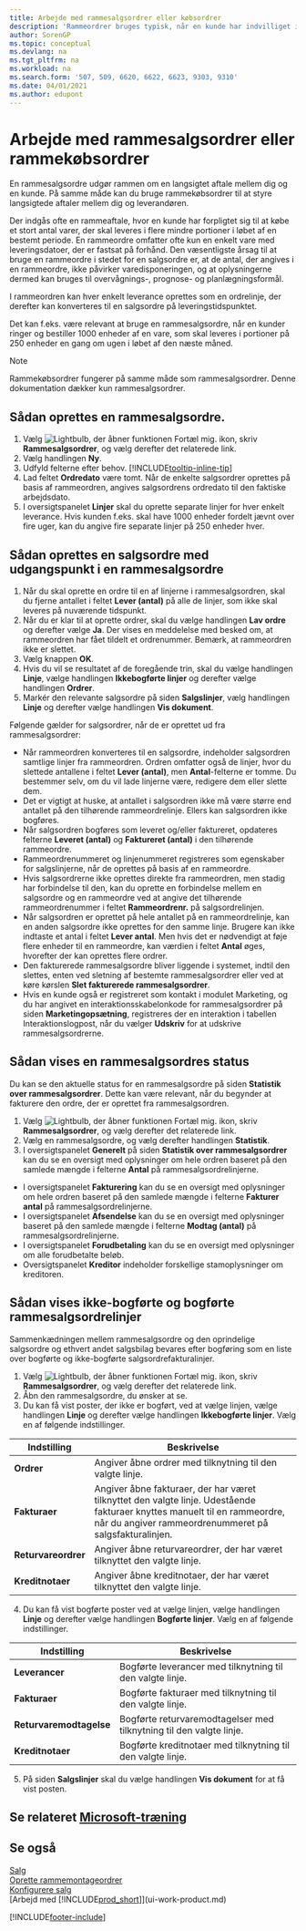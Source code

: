 ```yaml
---
title: Arbejde med rammesalgsordrer eller købsordrer
description: 'Rammeordrer bruges typisk, når en kunde har indvilliget i at købe et stort antal varer, der skal leveres i flere mindre portioner i løbet af en bestemt periode. Det samme gælder indkøb.'
author: SorenGP
ms.topic: conceptual
ms.devlang: na
ms.tgt_pltfrm: na
ms.workload: na
ms.search.form: '507, 509, 6620, 6622, 6623, 9303, 9310'
ms.date: 04/01/2021
ms.author: edupont
---
```

# <a name="work-with-blanket-sales-orders-or-blanket-purchase-orders"></a>Arbejde med rammesalgsordrer eller rammekøbsordrer

En rammesalgsordre udgør rammen om en langsigtet aftale mellem dig og en kunde. På samme måde kan du bruge rammekøbsordrer til at styre langsigtede aftaler mellem dig og leverandøren.

Der indgås ofte en rammeaftale, hvor en kunde har forpligtet sig til at købe et stort antal varer, der skal leveres i flere mindre portioner i løbet af en bestemt periode. En rammeordre omfatter ofte kun en enkelt vare med leveringsdatoer, der er fastsat på forhånd. Den væsentligste årsag til at bruge en rammeordre i stedet for en salgsordre er, at de antal, der angives i en rammeordre, ikke påvirker varedisponeringen, og at oplysningerne dermed kan bruges til overvågnings-, prognose- og planlægningsformål.

I rammeordren kan hver enkelt leverance oprettes som en ordrelinje, der derefter kan konverteres til en salgsordre på leveringstidspunktet.

Det kan f.eks. være relevant at bruge en rammesalgsordre, når en kunder ringer og bestiller 1000 enheder af en vare, som skal leveres i portioner på 250 enheder en gang om ugen i løbet af den næste måned.

> [!NOTE]
> Rammekøbsordrer fungerer på samme måde som rammesalgsordrer. Denne dokumentation dækker kun rammesalgsordrer.

## <a name="to-create-a-blanket-sales-order"></a>Sådan oprettes en rammesalgsordre.

1. Vælg ![Lightbulb, der åbner funktionen Fortæl mig.](media/ui-search/search_small.png "Fortæl mig, hvad du vil foretage dig") ikon, skriv **Rammesalgsordrer**, og vælg derefter det relaterede link.  
2. Vælg handlingen **Ny**.  
3. Udfyld felterne efter behov. [!INCLUDE[tooltip-inline-tip](includes/tooltip-inline-tip_md.md)]
4. Lad feltet **Ordredato** være tomt. Når de enkelte salgsordrer oprettes på basis af rammeordren, angives salgsordrens ordredato til den faktiske arbejdsdato.
5. I oversigtspanelet **Linjer** skal du oprette separate linjer for hver enkelt leverance. Hvis kunden f.eks. skal have 1000 enheder fordelt jævnt over fire uger, kan du angive fire separate linjer på 250 enheder hver.  

## <a name="to-create-a-sales-order-from-a-blanket-sales-order"></a>Sådan oprettes en salgsordre med udgangspunkt i en rammesalgsordre

1. Når du skal oprette en ordre til en af linjerne i rammesalgsordren, skal du fjerne antallet i feltet **Lever (antal)** på alle de linjer, som ikke skal leveres på nuværende tidspunkt.  
2. Når du er klar til at oprette ordrer, skal du vælge handlingen **Lav ordre** og derefter vælge **Ja**. Der vises en meddelelse med besked om, at rammeordren har fået tildelt et ordrenummer. Bemærk, at rammeordren ikke er slettet.  
3. Vælg knappen **OK**.  
4. Hvis du vil se resultatet af de foregående trin, skal du vælge handlingen **Linje**, vælge handlingen **Ikkebogførte linjer** og derefter vælge handlingen **Ordrer**.  
5. Markér den relevante salgsordre på siden **Salgslinjer**, vælg handlingen **Linje** og derefter vælge handlingen **Vis dokument**.  

Følgende gælder for salgsordrer, når de er oprettet ud fra rammesalgsordrer:  

- Når rammeordren konverteres til en salgsordre, indeholder salgsordren samtlige linjer fra rammeordren. Ordren omfatter også de linjer, hvor du slettede antallene i feltet **Lever (antal)**, men **Antal**-felterne er tomme. Du bestemmer selv, om du vil lade linjerne være, redigere dem eller slette dem.  
- Det er vigtigt at huske, at antallet i salgsordren ikke må være større end antallet på den tilhørende rammeordrelinje. Ellers kan salgsordren ikke bogføres.  
- Når salgsordren bogføres som leveret og/eller faktureret, opdateres felterne **Leveret (antal)** og **Faktureret (antal)** i den tilhørende rammeordre.  
- Rammeordrenummeret og linjenummeret registreres som egenskaber for salgslinjerne, når de oprettes på basis af en rammeordre.  
- Hvis salgsordrerne ikke oprettes direkte fra rammeordren, men stadig har forbindelse til den, kan du oprette en forbindelse mellem en salgsordre og en rammeordre ved at angive det tilhørende rammeordrenummer i feltet **Rammeordrenr.** på salgsordrelinjen.  
- Når salgsordren er oprettet på hele antallet på en rammeordrelinje, kan en anden salgsordre ikke oprettes for den samme linje. Brugere kan ikke indtaste et antal i feltet **Lever antal**. Men hvis det er nødvendigt at føje flere enheder til en rammeordre, kan værdien i feltet **Antal** øges, hvorefter der kan oprettes flere ordrer.  
- Den fakturerede rammesalgsordre bliver liggende i systemet, indtil den slettes, enten ved sletning af bestemte rammesalgsordrer eller ved at køre kørslen **Slet fakturerede rammesalgsordrer**.  
- Hvis en kunde også er registreret som kontakt i modulet Marketing, og du har angivet en interaktionsskabelonkode for rammesalgsordrer på siden **Marketingopsætning**, registreres der en interaktion i tabellen Interaktionslogpost, når du vælger **Udskriv** for at udskrive rammesalgsordrerne.

## <a name="to-view-the-status-of-a-blanket-sales-order"></a>Sådan vises en rammesalgsordres status

Du kan se den aktuelle status for en rammesalgsordre på siden **Statistik over rammesalgsordrer**. Dette kan være relevant, når du begynder at fakturere den ordre, der er oprettet fra rammesalgsordren.  

1.  Vælg ![Lightbulb, der åbner funktionen Fortæl mig.](media/ui-search/search_small.png "Fortæl mig, hvad du vil foretage dig") ikon, skriv **Rammesalgsordrer**, og vælg derefter det relaterede link.  
2.  Vælg en rammesalgsordre, og vælg derefter handlingen **Statistik**.  
3.  I oversigtspanelet **Generelt** på siden **Statistik over rammesalgsordrer** kan du se en oversigt med oplysninger om hele ordren baseret på den samlede mængde i felterne **Antal** på rammesalgsordrelinjerne.  

- I oversigtspanelet **Fakturering** kan du se en oversigt med oplysninger om hele ordren baseret på den samlede mængde i felterne **Fakturer antal** på rammesalgsordrelinjerne.  
- I oversigtspanelet **Afsendelse** kan du se en oversigt med oplysninger baseret på den samlede mængde i felterne **Modtag (antal)** på rammesalgsordrelinjerne.  
- I oversigtspanelet **Forudbetaling** kan du se en oversigt med oplysninger om alle forudbetalte beløb.  
- Oversigtspanelet **Kreditor** indeholder forskellige stamoplysninger om kreditoren.

## <a name="to-view-unposted-and-posted-blanket-sales-order-lines"></a>Sådan vises ikke-bogførte og bogførte rammesalgsordrelinjer

Sammenkædningen mellem rammesalgsordre og den oprindelige salgsordre og ethvert andet salgsbilag bevares efter bogføring som en liste over bogførte og ikke-bogførte salgsordrefakturalinjer.  

1. Vælg ![Lightbulb, der åbner funktionen Fortæl mig.](media/ui-search/search_small.png "Fortæl mig, hvad du vil foretage dig") ikon, skriv **Rammesalgsordrer**, og vælg derefter det relaterede link.
2. Åbn den rammesalgsordre, du ønsker at se.
3. Du kan få vist poster, der ikke er bogført, ved at vælge linjen, vælge handlingen **Linje** og derefter vælge handlingen **Ikkebogførte linjer**. Vælg en af følgende indstillinger.  

|Indstilling|Beskrivelse|
|--|--|
|**Ordrer**|Angiver åbne ordrer med tilknytning til den valgte linje.|
|**Fakturaer**|Angiver åbne fakturaer, der har været tilknyttet den valgte linje. Udestående fakturaer knyttes manuelt til en rammeordre, når du angiver rammeordrenummeret på salgsfakturalinjen.|
|**Returvareordrer**|Angiver åbne returvareordrer, der har været tilknyttet den valgte linje.|
|**Kreditnotaer**|Angiver åbne kreditnotaer, der har været tilknyttet den valgte linje.|

4. Du kan få vist bogførte poster ved at vælge linjen, vælge handlingen **Linje** og derefter vælge handlingen **Bogførte linjer**. Vælg en af følgende indstillinger.  

|Indstilling|Beskrivelse|
|---|----|
|**Leverancer**|Bogførte leverancer med tilknytning til den valgte linje.|
|**Fakturaer**|Bogførte fakturaer med tilknytning til den valgte linje.|
|**Returvaremodtagelse**|Bogførte returvaremodtagelser med tilknytning til den valgte linje.|
|**Kreditnotaer**|Bogførte kreditnotaer med tilknytning til den valgte linje.|

5. På siden **Salgslinjer** skal du vælge handlingen **Vis dokument** for at få vist posten.

## <a name="see-related-microsoft-training"></a>Se relateret [Microsoft-træning](/training/modules/create-sales-documents-dynamics-365-business-central/)

## <a name="see-also"></a>Se også

[Salg](sales-manage-sales.md)  
[Oprette rammemontageordrer](assembly-how-to-create-blanket-assembly-orders.md)  
[Konfigurere salg](sales-setup-sales.md)  
[Arbejd med [!INCLUDE[prod_short](includes/prod_short.md)]](ui-work-product.md)


[!INCLUDE[footer-include](includes/footer-banner.md)]
